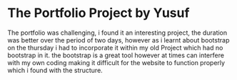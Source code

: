 # The Portfolio Project by Yusuf

The portfolio was challenging, i found it an interesting project,
the duration was better over the period of two days, however as i learnt
about bootstrap on the thursday i had to incorporate it within my old Project
which had no bootstrap in it. the bootstrap is a great tool however at times
can interfere with my own coding making it difficult for the website to function
properly which i found with the structure.
